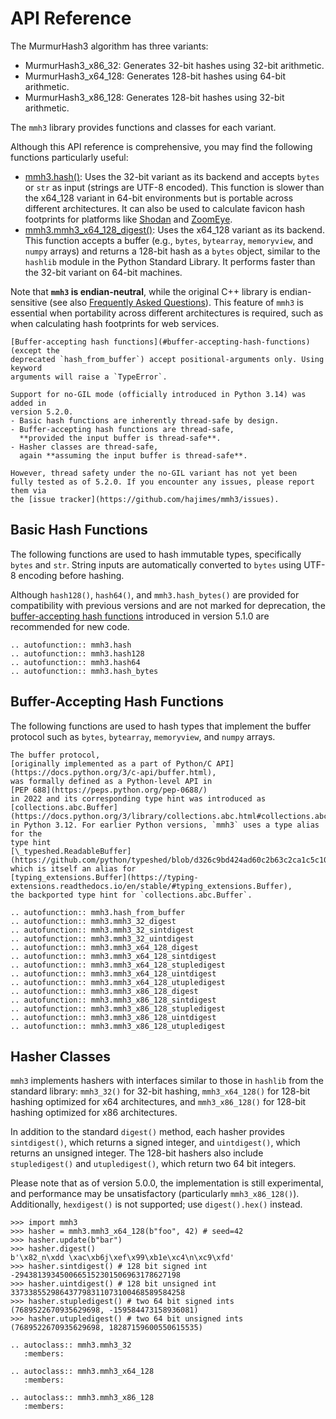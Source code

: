 <!-- markdownlint-disable MD051 -->

# API Reference

The MurmurHash3 algorithm has three variants:

- MurmurHash3_x86_32: Generates 32-bit hashes using 32-bit arithmetic.
- MurmurHash3_x64_128: Generates 128-bit hashes using 64-bit arithmetic.
- MurmurHash3_x86_128: Generates 128-bit hashes using 32-bit arithmetic.

The `mmh3` library provides functions and classes for each variant.

Although this API reference is comprehensive, you may find the following
functions particularly useful:

- [mmh3.hash()](#mmh3.hash): Uses the 32-bit variant as its backend and accepts
  `bytes` or `str` as input (strings are UTF-8 encoded). This
  function is slower than the x64_128 variant in 64-bit environments but is
  portable across different architectures. It can also be used to calculate
  favicon hash footprints for platforms like
  [Shodan](https://www.shodan.io) and [ZoomEye](https://www.zoomeye.hk).
- [mmh3.mmh3_x64_128_digest()](#mmh3.mmh3_x64_128_digest): Uses the x64_128
  variant as its backend. This function accepts a buffer (e.g., `bytes`,
  `bytearray`, `memoryview`, and `numpy` arrays) and returns a 128-bit hash as
  a `bytes` object, similar to the `hashlib` module in the Python Standard
  Library. It performs faster than the 32-bit variant on 64-bit machines.

Note that **`mmh3` is endian-neutral**, while the original C++ library is
endian-sensitive (see also
[Frequently Asked Questions](https://github.com/hajimes/mmh3#frequently-asked-questions)).
This feature of `mmh3` is essential when portability across different
architectures is required, such as when calculating hash footprints for web
services.

```{caution}
[Buffer-accepting hash functions](#buffer-accepting-hash-functions) (except the
deprecated `hash_from_buffer`) accept positional-arguments only. Using keyword
arguments will raise a `TypeError`.
```

```{note}
Support for no-GIL mode (officially introduced in Python 3.14) was added in
version 5.2.0.
- Basic hash functions are inherently thread-safe by design.
- Buffer-accepting hash functions are thread-safe,
  **provided the input buffer is thread-safe**.
- Hasher classes are thread-safe,
  again **assuming the input buffer is thread-safe**.

However, thread safety under the no-GIL variant has not yet been
fully tested as of 5.2.0. If you encounter any issues, please report them via
the [issue tracker](https://github.com/hajimes/mmh3/issues).
```

## Basic Hash Functions

The following functions are used to hash immutable types, specifically
`bytes` and `str`. String inputs are automatically converted to `bytes` using
UTF-8 encoding before hashing.

Although `hash128()`, `hash64()`, and `mmh3.hash_bytes()` are provided for
compatibility with previous versions and are not marked for deprecation,
the [buffer-accepting hash functions](#buffer-accepting-hash-functions)
introduced in version 5.1.0 are recommended for new code.

```{eval-rst}
.. autofunction:: mmh3.hash
.. autofunction:: mmh3.hash128
.. autofunction:: mmh3.hash64
.. autofunction:: mmh3.hash_bytes
```

## Buffer-Accepting Hash Functions

The following functions are used to hash types that implement the buffer
protocol such as `bytes`, `bytearray`, `memoryview`, and `numpy` arrays.

```{seealso}
The buffer protocol,
[originally implemented as a part of Python/C API](https://docs.python.org/3/c-api/buffer.html),
was formally defined as a Python-level API in
[PEP 688](https://peps.python.org/pep-0688/)
in 2022 and its corresponding type hint was introduced as
[collections.abc.Buffer](https://docs.python.org/3/library/collections.abc.html#collections.abc.Buffer)
in Python 3.12. For earlier Python versions, `mmh3` uses a type alias for the
type hint
[\_typeshed.ReadableBuffer](https://github.com/python/typeshed/blob/d326c9bd424ad60c2b63c2ca1c5c1006c61c3562/stdlib/_typeshed/__init__.pyi#L281),
which is itself an alias for
[typing_extensions.Buffer](https://typing-extensions.readthedocs.io/en/stable/#typing_extensions.Buffer),
the backported type hint for `collections.abc.Buffer`.
```

```{eval-rst}
.. autofunction:: mmh3.hash_from_buffer
.. autofunction:: mmh3.mmh3_32_digest
.. autofunction:: mmh3.mmh3_32_sintdigest
.. autofunction:: mmh3.mmh3_32_uintdigest
.. autofunction:: mmh3.mmh3_x64_128_digest
.. autofunction:: mmh3.mmh3_x64_128_sintdigest
.. autofunction:: mmh3.mmh3_x64_128_stupledigest
.. autofunction:: mmh3.mmh3_x64_128_uintdigest
.. autofunction:: mmh3.mmh3_x64_128_utupledigest
.. autofunction:: mmh3.mmh3_x86_128_digest
.. autofunction:: mmh3.mmh3_x86_128_sintdigest
.. autofunction:: mmh3.mmh3_x86_128_stupledigest
.. autofunction:: mmh3.mmh3_x86_128_uintdigest
.. autofunction:: mmh3.mmh3_x86_128_utupledigest
```

## Hasher Classes

`mmh3` implements hashers with interfaces similar to those in `hashlib` from
the standard library: `mmh3_32()` for 32-bit hashing, `mmh3_x64_128()` for
128-bit hashing optimized for x64 architectures, and `mmh3_x86_128()` for
128-bit hashing optimized for x86 architectures.

In addition to the standard `digest()` method, each hasher provides
`sintdigest()`, which returns a signed integer, and `uintdigest()`, which
returns an unsigned integer. The 128-bit hashers also include `stupledigest()`
and `utupledigest()`, which return two 64 bit integers.

Please note that as of version 5.0.0, the implementation is still experimental,
and performance may be unsatisfactory (particularly `mmh3_x86_128()`).
Additionally, `hexdigest()` is not supported; use `digest().hex()` instead.

```pycon
>>> import mmh3
>>> hasher = mmh3.mmh3_x64_128(b"foo", 42) # seed=42
>>> hasher.update(b"bar")
>>> hasher.digest()
b'\x82_n\xdd \xac\xb6j\xef\x99\xb1e\xc4\n\xc9\xfd'
>>> hasher.sintdigest() # 128 bit signed int
-2943813934500665152301506963178627198
>>> hasher.uintdigest() # 128 bit unsigned int
337338552986437798311073100468589584258
>>> hasher.stupledigest() # two 64 bit signed ints
(7689522670935629698, -159584473158936081)
>>> hasher.utupledigest() # two 64 bit unsigned ints
(7689522670935629698, 18287159600550615535)
```

```{eval-rst}
.. autoclass:: mmh3.mmh3_32
   :members:
```

```{eval-rst}
.. autoclass:: mmh3.mmh3_x64_128
   :members:
```

```{eval-rst}
.. autoclass:: mmh3.mmh3_x86_128
   :members:
```
